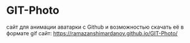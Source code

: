 # GIT-Photo
сайт для анимации аватарки с Github и возможностью скачать её в формате gif
сайт: https://ramazanshimardanov.github.io/GIT-Photo/
